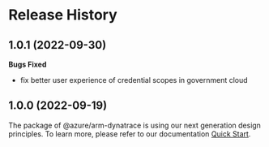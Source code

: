 # Release History

## 1.0.1 (2022-09-30)

**Bugs Fixed**

  -  fix better user experience of credential scopes in government cloud

## 1.0.0 (2022-09-19)

The package of @azure/arm-dynatrace is using our next generation design principles. To learn more, please refer to our documentation [Quick Start](https://aka.ms/js-track2-quickstart).
